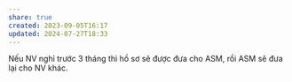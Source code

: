 ```yaml
---
share: true
created: 2023-09-05T16:17
updated: 2024-07-27T18:33
---
```

Nếu NV nghỉ trước 3 tháng thì hồ sơ sẽ được đưa cho ASM, rồi ASM sẽ đưa lại cho NV khác.
